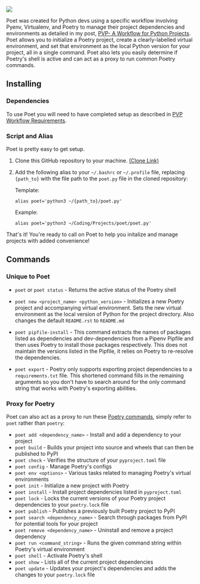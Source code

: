 <img src="https://imgur.com/oRacQdD.png">

Poet was created for Python devs using a specific workflow involving Pyenv, Virtualenv, and Poetry to manage their project dependencies and environments as detailed in my post, [PVP- A Workflow for Python Projects](https://dev.to/skybur/pvp-a-workflow-for-python-projects-29h3). Poet allows you to initialize a Poetry project, create a clearly-labelled virtual environment, and set that environment as the local Python version for your project, all in a single command. Poet also lets you easily determine if Poetry's shell is active and can act as a proxy to run common Poetry commands.

## Installing

### Dependencies

To use Poet you will need to have completed setup as described in [PVP Workflow Requirements](https://dev.to/skybur/pvp-a-workflow-for-python-projects-29h3#requirements).

### Script and Alias

Poet is pretty easy to get setup.

1. Clone this GitHub repository to your machine. [(Clone Link)](https://github.com/SkylerBurger/poet.git)

2. Add the following alias to your `~/.bashrc` or `~/.profile` file, replacing `{path_to}` with the file path to the `poet.py` file in the cloned repository:

    Template:

    `alias poet='python3 ~/{path_to}/poet.py'`

    Example:

    `alias poet='python3 ~/Coding/Projects/poet/poet.py'`

That's it! You're ready to call on Poet to help you initalize and manage projects with added convenience!

## Commands


### Unique to Poet

- `poet` or `poet status` - Returns the active status of the Poetry shell

- `poet new <project_name> <python_version>` - Initializes a new Poetry project and accompanying virtual environment. Sets the new virtual environment as the local version of Python for the project directory. Also changes the default `README.rst` to `README.md`

- `poet pipfile-install` - This command extracts the names of packages listed as dependencies and dev-dependencies from a Pipenv Pipfile and then uses Poetry to install those packages respectively. This does not maintain the versions listed in the Pipfile, it relies on Poetry to re-resolve the dependencies.

- `poet export` - Poetry only supports exporting project dependencies to a `requirements.txt` file. This shortened command fills in the remaining arguments so you don't have to search around for the only command string that works with Poetry's exporting abilities.

### Proxy for Poetry

Poet can also act as a proxy to run these [Poetry commands](https://python-poetry.org/docs/cli/), simply refer to `poet` rather than `poetry`:
  
- `poet add <dependency_name>` - Install and add a dependency to your project
- `poet build` - Builds your project into source and wheels that can then be published to PyPI
- `poet check` - Verifies the structure of your `pyproject.toml` file
- `poet config` - Manage Poetry's configs
- `poet env <options>` - Various tasks related to managing Poetry's virtual environments
- `poet init` - Initialize a new project with Poetry
- `poet install` - Install project dependencies listed in `pyproject.toml`
- `poet lock` - Locks the current versions of your Poetry project dependencies to your `poetry.lock` file
- `poet publish` - Publishes a previously built Poetry project to PyPI
- `poet search <dependency_name>` - Search through packages from PyPI for potential tools for your project
- `poet remove <dependency_name>` - Uninstall and remove a project dependency
- `poet run <command_string>` - Runs the given command string within Poetry's virtual environment 
- `poet shell` - Activate Poetry's shell
- `poet show` - Lists all of the current project dependencies
- `poet update` - Updates your project's dependencies and adds the changes to your `poetry.lock` file
